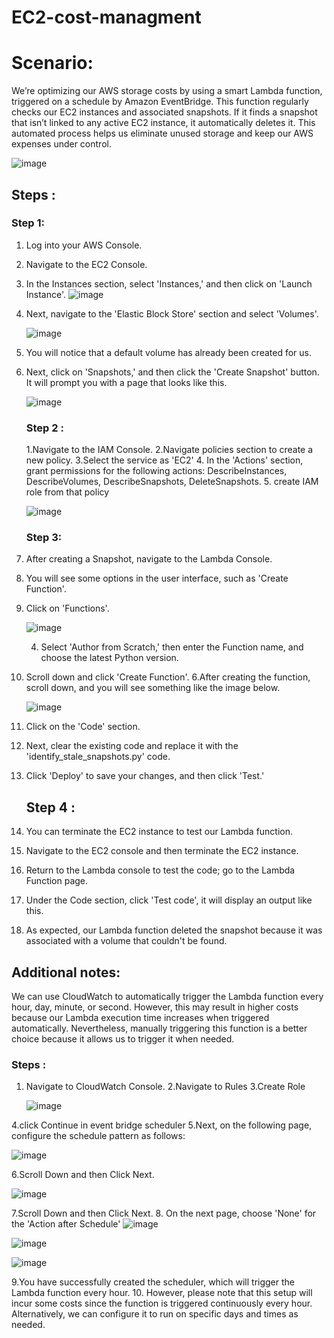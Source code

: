 # EC2-cost-managment
# Scenario: 
We’re optimizing our AWS storage costs by using a smart Lambda function, triggered on a schedule by Amazon EventBridge. This function regularly checks our EC2 instances and associated snapshots. If it finds a snapshot that isn’t linked to any active EC2 instance, it automatically deletes it. This automated process helps us eliminate unused storage and keep our AWS expenses under control.

   ![image](https://github.com/Ahmed1337a/EC2-cost-managment/blob/b5dfcd169566815f8cc1186c76fdfec71199a88d/Images/diagram.png)


## Steps :
### Step 1:
1. Log into your AWS Console.
2. Navigate to the EC2 Console.
3. In the Instances section, select 'Instances,' and then click on 'Launch Instance'.
   ![image](https://github.com/Ahmed1337a/EC2-cost-managment/blob/b5dfcd169566815f8cc1186c76fdfec71199a88d/Images/1.png)
   
4. Next, navigate to the 'Elastic Block Store' section and select 'Volumes'.
   
      ![image](https://github.com/Ahmed1337a/EC2-cost-managment/blob/b5dfcd169566815f8cc1186c76fdfec71199a88d/Images/2.png)

5. You will notice that a default volume has already been created for us.
6. Next, click on 'Snapshots,' and then click the 'Create Snapshot' button. It will prompt you with a page that looks like this.
   
   ![image](https://github.com/Ahmed1337a/EC2-cost-managment/blob/b5dfcd169566815f8cc1186c76fdfec71199a88d/Images/3.png)

   ### Step 2 :
   1.Navigate to the IAM Console.
   2.Navigate policies section to create a new policy.
   3.Select the service as 'EC2'
   4. In the 'Actions' section, grant permissions for the following actions: DescribeInstances, DescribeVolumes, DescribeSnapshots, DeleteSnapshots.
   5. create IAM role from that policy

   ![image](https://github.com/Ahmed1337a/EC2-cost-managment/blob/b5dfcd169566815f8cc1186c76fdfec71199a88d/Images/5.png)

   ### Step 3:
1. After creating a Snapshot, navigate to the Lambda Console.
2. You will see some options in the user interface, such as 'Create Function'.
3. Click on 'Functions'.

      ![image](https://github.com/Ahmed1337a/EC2-cost-managment/blob/b5dfcd169566815f8cc1186c76fdfec71199a88d/Images/4.png)
   
   4. Select 'Author from Scratch,' then enter the Function name, and choose the latest Python version.
5. Scroll down and click 'Create Function'.
6.After creating the function, scroll down, and you will see something like the image below.

      ![image](https://github.com/Ahmed1337a/EC2-cost-managment/blob/aa87899f34f39bf610778d48368212e4a5a69f21/Images/13.png)
   
 7. Click on the 'Code' section.
8. Next, clear the existing code and replace it with the 'identify_stale_snapshots.py' code.
9. Click 'Deploy' to save your changes, and then click 'Test.'

    ## Step 4 :
1. You can terminate the EC2 instance to test our Lambda function.
2. Navigate to the EC2 console and then terminate the EC2 instance.
3. Return to the Lambda console to test the code; go to the Lambda Function page.
4. Under the Code section, click 'Test code', it will display an output like this.
5. As expected, our Lambda function deleted the snapshot because it was associated with a volume that couldn't be found.
   
## Additional notes:
We can use CloudWatch to automatically trigger the Lambda function every hour, day, minute, or second. However, this may result in higher costs because our Lambda execution time increases when triggered automatically. Nevertheless, manually triggering this function is a better choice because it allows us to trigger it when needed.

### Steps :
1. Navigate to CloudWatch Console.
2.Navigate to Rules
3.Create Role

   ![image](https://github.com/Ahmed1337a/EC2-cost-managment/blob/b5dfcd169566815f8cc1186c76fdfec71199a88d/Images/6.png)

4.click Continue in event bridge scheduler
5.Next, on the following page, configure the schedule pattern as follows:

   ![image](https://github.com/Ahmed1337a/EC2-cost-managment/blob/b5dfcd169566815f8cc1186c76fdfec71199a88d/Images/7.png)
   
6.Scroll Down and then Click Next.

   ![image](https://github.com/Ahmed1337a/EC2-cost-managment/blob/b5dfcd169566815f8cc1186c76fdfec71199a88d/Images/8.png)

7.Scroll Down and then Click Next.
8. On the next page, choose 'None' for the 'Action after Schedule'
   ![image](https://github.com/Ahmed1337a/EC2-cost-managment/blob/b5dfcd169566815f8cc1186c76fdfec71199a88d/Images/9.png)

 ![image](https://github.com/Ahmed1337a/EC2-cost-managment/blob/b5dfcd169566815f8cc1186c76fdfec71199a88d/Images/10.png)
 
   ![image](https://github.com/Ahmed1337a/EC2-cost-managment/blob/b5dfcd169566815f8cc1186c76fdfec71199a88d/Images/11.png)

9.You have successfully created the scheduler, which will trigger the Lambda function every hour.
10. However, please note that this setup will incur some costs since the function is triggered continuously every hour. Alternatively, we can configure it to run on specific days and times as needed.







   

   

   




   

      
      


   
   


   















